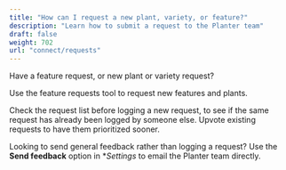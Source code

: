 ```yaml
---
title: "How can I request a new plant, variety, or feature?"
description: "Learn how to submit a request to the Planter team"
draft: false
weight: 702
url: "connect/requests"
---
```


Have a feature request, or new plant or variety request?

Use the feature requests tool to request new features and plants.

Check the request list before logging a new request, to see if the same request has already been logged by someone else. Upvote existing requests to have them prioritized sooner.

Looking to send general feedback rather than logging a request? Use the **Send feedback** option in **Settings* to email the Planter team directly.
